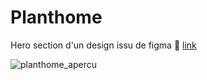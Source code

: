 # Planthome
Hero section d'un design issu de figma 🔗 [link](https://www.figma.com/community/file/1065329516755888159)
<br>

![planthome_apercu](https://user-images.githubusercontent.com/125449478/222474168-b343904c-d547-4aaa-95a1-010921583db0.png)

